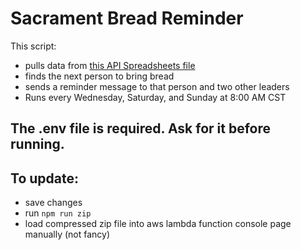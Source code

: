 # Sacrament Bread Reminder

This script:
- pulls data from [this API Spreadsheets file](https://api.apispreadsheets.com/data/aYWNP5qJD6BhWtFE/) 
- finds the next person to bring bread
- sends a reminder message to that person and two other leaders
- Runs every Wednesday, Saturday, and Sunday at 8:00 AM CST

## The .env file is required. Ask for it before running. 


## To update:
 - save changes
 - run `npm run zip`
 - load compressed zip file into aws lambda function console page manually (not fancy)
